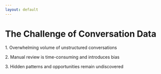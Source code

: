 ```yaml
---
layout: default
---
```


# The Challenge of Conversation Data

<div class="grid grid-cols-1 gap-4 mt-6">
  <v-clicks>
    <div class="bg-gradient-to-r from-primary/5 to-primary/10 p-4 rounded-lg shadow-sm">
      <p class="text-white m-0"><span class="text-primary font-bold mr-2">1.</span> Overwhelming volume of unstructured conversations</p>
    </div>
    <div class="bg-gradient-to-r from-primary/5 to-primary/10 p-4 rounded-lg shadow-sm">
      <p class="text-white m-0"><span class="text-primary font-bold mr-2">2.</span> Manual review is time-consuming and introduces bias</p>
    </div>
    <div class="bg-gradient-to-r from-primary/5 to-primary/10 p-4 rounded-lg shadow-sm">
      <p class="text-white m-0"><span class="text-primary font-bold mr-2">3.</span> Hidden patterns and opportunities remain undiscovered</p>
    </div>
   
  </v-clicks>
</div>

<!--
As AI assistants and chatbots become more prevalent, companies are drowning in conversation data. Most customer interactions are now unstructured text rather than structured clicks or form submissions.
Manual review simply doesn't scale - a typical company might have thousands or even millions of conversations monthly.
Human reviewers introduce bias and can miss important patterns that appear across hundreds of conversations.
This creates a gap where valuable customer feedback and usage patterns remain hidden in plain sight.
-->